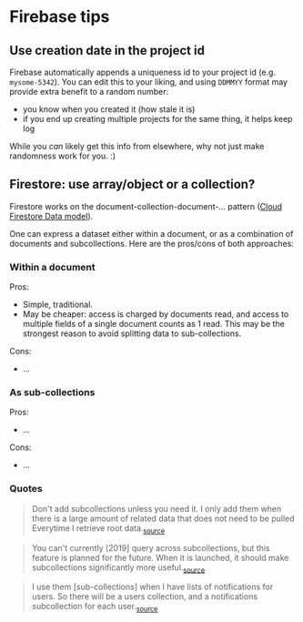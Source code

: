 # Firebase tips


## Use creation date in the project id

Firebase automatically appends a uniqueness id to your project id (e.g. `mysome-5342`). You can edit this to your liking, and using `DDMMYY` format may provide extra benefit to a random number:

- you know when you created it (how stale it is)
- if you end up creating multiple projects for the same thing, it helps keep log

While you *can* likely get this info from elsewhere, why not just make randomness work for you. :)


## Firestore: use array/object or a collection?

Firestore works on the document-collection-document-... pattern ([Cloud Firestore Data model](https://firebase.google.com/docs/firestore/data-model)).

One can express a dataset either within a document, or as a combination of documents and subcollections. Here are the pros/cons of both approaches:

### Within a document

Pros:

- Simple, traditional.
- May be cheaper: access is charged by documents read, and access to multiple fields of a single document counts as 1 read. This may be the strongest reason to avoid splitting data to sub-collections.

Cons:

- ...

### As sub-collections

Pros:
- ...

Cons:
- ...


### Quotes

>Don't add subcollections unless you need it. I only add them when there is a large amount of related data that does not need to be pulled Everytime I retrieve root data.<sub>[source](https://www.reddit.com/r/Firebase/comments/bi45dr/firestore_is_there_any_good_reason_to_use/)</sub>

>You can't currently [2019] query across subcollections, but this feature is planned for the future.  When it is launched, it should make subcollections significantly more useful.<sub>[source](https://www.reddit.com/r/Firebase/comments/bi45dr/firestore_is_there_any_good_reason_to_use/)</sub>


>I use them [sub-collections] when I have lists of notifications for users. So there will be a users collection, and a notifications subcollection for each user.<sub>[source](https://www.reddit.com/r/Firebase/comments/bi45dr/firestore_is_there_any_good_reason_to_use/)</sub>




